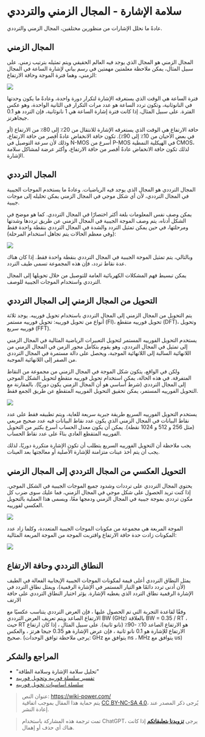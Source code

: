 # سلامة الإشارة - المجال الزمني والترددي

عادةً ما نحلل الإشارات من منظورين مختلفين، المجال الزمني والترددي.

## المجال الزمني

المجال الزمني هو المجال الذي يوجد فيه العالم الحقيقي ويتم تمثيله بترتيب زمني. على سبيل المثال، يمكن ملاحظة معلمتين مهمتين في رسم بياني لإشارة الساعة في المجال الزمني، وهما فترة الموجة وحافة الارتفاع:

![](https://img.wiki-power.com/d/wiki-media/img/20221210154412.png)

فترة الساعة هي الوقت الذي يستغرقه الإشارة لتكرار دورة واحدة، وعادةً ما يكون وحدتها في النانوثانية، وتكون تردد الساعة هو عدد مرات التكرار في الثانية الواحدة، وهو عكس الفترة. على سبيل المثال، إذا كانت فترة إشارة الساعة هي 1 نانوثانية، فإن التردد هو 0.1 جيجاهرتز.

حافة الارتفاع هي الوقت الذي يستغرقه الإشارة للانتقال من 20٪ إلى 80٪ من الارتفاع (أو في بعض الأحيان من 10٪ إلى 90٪). تكون حافة الانخفاض عادةً أقصر من حافة الارتفاع، وذلك لأن سرعة التوصيل في N-MOS أسرع من P-MOS في الهيكلية النمطية CMOS، لذلك تكون حافة الانخفاض عادةً أقصر من حافة الارتفاع، وأكثر عرضة لمشاكل سلامة الإشارة.

## المجال الترددي

المجال الترددي هو المجال الذي يوجد فيه الرياضيات. وعادةً ما يستخدم الموجات الجيبية في المجال الترددي، لأن أي شكل موجي في المجال الزمني يمكن تحليله إلى موجات جيبية.

يمكن وصف نفس المعلومات بلغة أكثر اختصارًا في المجال الترددي. كما هو موضح في الشكل أدناه، يتم وصف الموجة الجيبية في المجال الزمني عن طريق ترددها وشدتها ومرحلتها، في حين يمكن تمثيل التردد والشدة في المجال الترددي بنقطة واحدة فقط (وفي معظم الحالات يتم تجاهل استخدام المرحلة):

![](https://img.wiki-power.com/d/wiki-media/img/20221210154759.png)

وبالتالي، يتم تمثيل الموجة الجيبية في المجال الترددي بنقطة واحدة فقط. إذا كان هناك عدة نقاط تردد، فإن هذه المجموعة تسمى طيف التردد.

يمكن تبسيط فهم المشكلات الكهربائية العامة للتوصيل من خلال تحويلها إلى المجال الترددي واستخدام الموجات الجيبية للوصف.

## التحويل من المجال الزمني إلى المجال الترددي

يتم التحويل من المجال الزمني إلى المجال الترددي باستخدام تحويل فورييه. يوجد ثلاثة أنواع من تحويل فورييه: تحويل فورييه مستمر (FI)، تحويل فورييه متقطع (DFT)، وتحويل فورييه سريع (FFT).

يستخدم التحويل الفورييه المستمر لتحويل التعبيرات الرياضية المثالية في المجال الزمني إلى تمثيل في المجال الترددي، وهو يقوم بتكامل محور الزمن في المجال الزمني من اللانهائية السالبة إلى اللانهائية الموجبة، ويحصل على دالة مستمرة في المجال الترددي من الصفر إلى اللانهائية الموجبة.

ولكن في الواقع، يتكون شكل الموجة في المجال الزمني من مجموعة من النقاط المتفرقة. في هذه الحالة، يمكن استخدام تحويل فورييه متقطع لتحويل الشكل الموجي إلى المجال الترددي (شرط أساسي هو أن المجال الزمني يكون دوريًا). بالمقارنة مع التحويل الفورييه المستمر، يمكن تحقيق التحويل الفورييه المتقطع عن طريق الجمع فقط.

![](https://img.wiki-power.com/d/wiki-media/img/20221210155042.png)

يستخدم التحويل الفورييه السريع طريقة جبرية سريعة للغاية، ويتم تطبيقه فقط على عدد نقاط البيانات في المجال الزمني الذي يكون عدد نقاط البيانات فيه عدد صحيح مربعي (مثل 256 و 512 و 1024 نقطة). يمكن أن يكون معدل الحساب أسرع بكثير من التحويل الفورييه المتقطع العادي بناءً على عدد نقاط الحساب.

يجب ملاحظة أن التحويل الفورييه السريع يتطلب أن تكون الإشارة متكررة دوريًا، لذلك يجب أن يتم أخذ عينات متزامنة للإشارة الأصلية أو معالجتها بعد العينات.

## التحويل العكسي من المجال الترددي إلى المجال الزمني

يحتوي المجال الترددي على ترددات وشدود جميع الموجات الجيبية في الشكل الموجي. إذا كنت تريد الحصول على شكل موجي في المجال الزمني، فما عليك سوى ضرب كل مكون ترددي بموجة جيبية في المجال الزمني ودمجها معًا، ويسمى هذا العملية بالتحويل العكسي لفورييه.

![](https://img.wiki-power.com/d/wiki-media/img/20221210155139.png)

الموجة المربعة هي مجموعة من مكونات الموجات الجيبية المتعددة، وكلما زاد عدد المكونات زادت حدة حافة الارتفاع واقتربت الموجة من الموجة المربعة المثالية:

![](https://img.wiki-power.com/d/wiki-media/img/20221210155202.png)

## النطاق الترددي وحافة الارتفاع

يمثل النطاق الترددي أعلى قيمة لمكونات الموجات الجيبية الإيجابية الفعالة في الطيف (لأن أدنى تردد دائمًا هو التيار المستمر في الإشارة الرقمية)، ويمثل نطاق التردد في الإشارة الرقمية نطاق التردد الذي يغطيه الإشارة. يؤثر اختيار النطاق الترددي على حافة الارتف

وفقًا لقاعدة التجربة التي تم الحصول عليها ، فإن العرض الترددي يتناسب عكسيًا مع الارتفاع الصاعد ويتم تعريف العرض الترددي BW (GHz) بالعلاقة BW = 0.35 / RT ، حيث RT هو الارتفاع الصاعد 10٪ -90٪ (نانو ثانية). على سبيل المثال ، إذا كان ارتفاع الارتفاع للإشارة هو 0.1 نانو ثانية ، فإن عرض الإشارة هو 0.35 جيجا هرتز ، والعكس صحيح. (يرجى ملاحظة توافق الوحدات: GHz يتوافق مع ns ، MHz يتوافق مع us)

## المراجع والشكر

- "تحليل سلامة الإشارة وسلامة الطاقة"
- [تفسير سلسلة فورييه وتحويل فورييه](https://www.youtube.com/watch?v=q31UcMOuds4)
- [سلسلة أساسيات تحويل فورييه](https://www.youtube.com/watch?v=_3D2yPVlh-w&list=PLEUKC88yR4_al2oa2LF0SKS2RPpxmWg3n)

> عنوان النص: <https://wiki-power.com/>  
> يتم حماية هذا المقال بموجب اتفاقية [CC BY-NC-SA 4.0](https://creativecommons.org/licenses/by/4.0/deed.zh)، يُرجى ذكر المصدر عند إعادة النشر.

> تمت ترجمة هذه المشاركة باستخدام ChatGPT، يرجى [**تزويدنا بتعليقاتكم**](https://github.com/linyuxuanlin/Wiki_MkDocs/issues/new) إذا كانت هناك أي حذف أو إهمال.